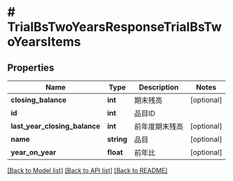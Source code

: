 # # TrialBsTwoYearsResponseTrialBsTwoYearsItems

## Properties

Name | Type | Description | Notes
------------ | ------------- | ------------- | -------------
**closing_balance** | **int** | 期末残高 | [optional] 
**id** | **int** | 品目ID | 
**last_year_closing_balance** | **int** | 前年度期末残高 | [optional] 
**name** | **string** | 品目 | [optional] 
**year_on_year** | **float** | 前年比 | [optional] 

[[Back to Model list]](../../README.md#documentation-for-models) [[Back to API list]](../../README.md#documentation-for-api-endpoints) [[Back to README]](../../README.md)



